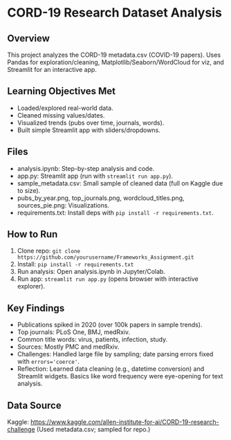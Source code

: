 # CORD-19 Research Dataset Analysis

## Overview
This project analyzes the CORD-19 metadata.csv (COVID-19 papers). Uses Pandas for exploration/cleaning, Matplotlib/Seaborn/WordCloud for viz, and Streamlit for an interactive app.

## Learning Objectives Met
- Loaded/explored real-world data.
- Cleaned missing values/dates.
- Visualized trends (pubs over time, journals, words).
- Built simple Streamlit app with sliders/dropdowns.

## Files
- analysis.ipynb: Step-by-step analysis and code.
- app.py: Streamlit app (run with `streamlit run app.py`).
- sample_metadata.csv: Small sample of cleaned data (full on Kaggle due to size).
- pubs_by_year.png, top_journals.png, wordcloud_titles.png, sources_pie.png: Visualizations.
- requirements.txt: Install deps with `pip install -r requirements.txt`.

## How to Run
1. Clone repo: `git clone https://github.com/yourusername/Frameworks_Assignment.git`
2. Install: `pip install -r requirements.txt`
3. Run analysis: Open analysis.ipynb in Jupyter/Colab.
4. Run app: `streamlit run app.py` (opens browser with interactive explorer).

## Key Findings
- Publications spiked in 2020 (over 100k papers in sample trends).
- Top journals: PLoS One, BMJ, medRxiv.
- Common title words: virus, patients, infection, study.
- Sources: Mostly PMC and medRxiv.
- Challenges: Handled large file by sampling; date parsing errors fixed with `errors='coerce'`.
- Reflection: Learned data cleaning (e.g., datetime conversion) and Streamlit widgets. Basics like word frequency were eye-opening for text analysis.

## Data Source
Kaggle: https://www.kaggle.com/allen-institute-for-ai/CORD-19-research-challenge
(Used metadata.csv; sampled for repo.)
